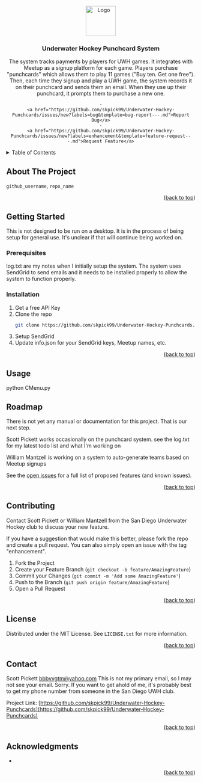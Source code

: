 <!-- PROJECT LOGO -->
<br />
<div align="center">
  <a href="https://github.com/skpick99/Underwater-Hockey-Punchcards">
    <img src="images/logo.png" alt="Logo" width="80" height="80">
  </a>

<h3 align="center">Underwater Hockey Punchcard System</h3>

  <p align="center">
    The system tracks payments by players for UWH games. It integrates with Meetup as a signup platform for each game.
    Players purchase "punchcards" which allows them to play 11 games ("Buy ten. Get one free"). Then, each time they 
    signup and play a UWH game, the system records it on their punchcard and sends them an email. When they use up
    their punchcard, it prompts them to purchase a new one.
    <br />

    ·
    <a href="https://github.com/skpick99/Underwater-Hockey-Punchcards/issues/new?labels=bug&template=bug-report---.md">Report Bug</a>
    ·
    <a href="https://github.com/skpick99/Underwater-Hockey-Punchcards/issues/new?labels=enhancement&template=feature-request---.md">Request Feature</a>
  </p>
</div>



<!-- TABLE OF CONTENTS -->
<details>
  <summary>Table of Contents</summary>
  <ol>
    <li>
      <a href="#about-the-project">About The Project</a>
    </li>
    <li>
      <a href="#getting-started">Getting Started</a>
      <ul>
        <li><a href="#prerequisites">Prerequisites</a></li>
        <li><a href="#installation">Installation</a></li>
      </ul>
    </li>
    <li><a href="#usage">Usage</a></li>
    <li><a href="#roadmap">Roadmap</a></li>
    <li><a href="#contributing">Contributing</a></li>
    <li><a href="#license">License</a></li>
    <li><a href="#contact">Contact</a></li>
    <li><a href="#acknowledgments">Acknowledgments</a></li>
  </ol>
</details>



<!-- ABOUT THE PROJECT -->
## About The Project

 `github_username`, `repo_name`

<p align="right">(<a href="#readme-top">back to top</a>)</p>


<!-- GETTING STARTED -->
## Getting Started

This is not designed to be run on a desktop. It is in the process of being setup for general use. It's unclear if that will continue being worked on.

### Prerequisites

log.txt are my notes when I initially setup the system. 
The system uses SendGrid to send emails and it needs to be installed properly to allow the system to function properly. 

### Installation

1. Get a free API Key
2. Clone the repo
   ```sh
   git clone https://github.com/skpick99/Underwater-Hockey-Punchcards.git
   ```
3. Setup SendGrid
4. Update info.json for your SendGrid keys, Meetup names, etc.

<p align="right">(<a href="#readme-top">back to top</a>)</p>



<!-- USAGE EXAMPLES -->
## Usage

python CMenu.py


<!-- ROADMAP -->
## Roadmap

There is not yet any manual or documentation for this project. That is our next step.

Scott Pickett works occasionally on the punchcard system.
see the log.txt for my latest todo list and what I'm working on

William Mantzell is working on a system to auto-generate teams based on Meetup signups

See the [open issues](https://github.com/skpick99/Underwater-Hockey-Punchcards/issues) for a full list of proposed features (and known issues).

<p align="right">(<a href="#readme-top">back to top</a>)</p>



<!-- CONTRIBUTING -->
## Contributing

Contact Scott Pickett or William Mantzell from the San Diego Underwater Hockey club to discuss your new feature.

If you have a suggestion that would make this better, please fork the repo and create a pull request. You can also simply open an issue with the tag "enhancement".

1. Fork the Project
2. Create your Feature Branch (`git checkout -b feature/AmazingFeature`)
3. Commit your Changes (`git commit -m 'Add some AmazingFeature'`)
4. Push to the Branch (`git push origin feature/AmazingFeature`)
5. Open a Pull Request

<p align="right">(<a href="#readme-top">back to top</a>)</p>



<!-- LICENSE -->
## License

Distributed under the MIT License. See `LICENSE.txt` for more information.

<p align="right">(<a href="#readme-top">back to top</a>)</p>



<!-- CONTACT -->
## Contact

Scott Pickett  bbbvvgtm@yahoo.com
This is not my primary email, so I may not see your email. Sorry. 
If you want to get ahold of me, it's probably best to get my phone number from someone in the San Diego UWH club.

Project Link: [https://github.com/skpick99/Underwater-Hockey-Punchcards](https://github.com/skpick99/Underwater-Hockey-Punchcards)

<p align="right">(<a href="#readme-top">back to top</a>)</p>



<!-- ACKNOWLEDGMENTS -->
## Acknowledgments

* []()

<p align="right">(<a href="#readme-top">back to top</a>)</p>



<!-- MARKDOWN LINKS & IMAGES -->
<!-- https://www.markdownguide.org/basic-syntax/#reference-style-links -->
[contributors-shield]: https://img.shields.io/github/contributors/skpick99/Underwater-Hockey-Punchcards.svg?style=for-the-badge
[contributors-url]: https://github.com/skpick99/Underwater-Hockey-Punchcards/graphs/contributors
[forks-shield]: https://img.shields.io/github/forks/skpick99/Underwater-Hockey-Punchcards.svg?style=for-the-badge
[forks-url]: https://github.com/skpick99/Underwater-Hockey-Punchcards/network/members
[stars-shield]: https://img.shields.io/github/stars/skpick99/Underwater-Hockey-Punchcards.svg?style=for-the-badge
[stars-url]: https://github.com/skpick99/Underwater-Hockey-Punchcards/stargazers
[issues-shield]: https://img.shields.io/github/issues/skpick99/Underwater-Hockey-Punchcards.svg?style=for-the-badge
[issues-url]: https://github.com/skpick99/Underwater-Hockey-Punchcards/issues
[license-shield]: https://img.shields.io/github/license/skpick99/Underwater-Hockey-Punchcards.svg?style=for-the-badge
[license-url]: https://github.com/skpick99/Underwater-Hockey-Punchcards/blob/master/LICENSE.txt
[linkedin-shield]: https://img.shields.io/badge/-LinkedIn-black.svg?style=for-the-badge&logo=linkedin&colorB=555
[linkedin-url]: https://linkedin.com/in/linkedin_username
[product-screenshot]: images/screenshot.png
[Next.js]: https://img.shields.io/badge/next.js-000000?style=for-the-badge&logo=nextdotjs&logoColor=white
[Next-url]: https://nextjs.org/
[React.js]: https://img.shields.io/badge/React-20232A?style=for-the-badge&logo=react&logoColor=61DAFB
[React-url]: https://reactjs.org/
[Vue.js]: https://img.shields.io/badge/Vue.js-35495E?style=for-the-badge&logo=vuedotjs&logoColor=4FC08D
[Vue-url]: https://vuejs.org/
[Angular.io]: https://img.shields.io/badge/Angular-DD0031?style=for-the-badge&logo=angular&logoColor=white
[Angular-url]: https://angular.io/
[Svelte.dev]: https://img.shields.io/badge/Svelte-4A4A55?style=for-the-badge&logo=svelte&logoColor=FF3E00
[Svelte-url]: https://svelte.dev/
[Laravel.com]: https://img.shields.io/badge/Laravel-FF2D20?style=for-the-badge&logo=laravel&logoColor=white
[Laravel-url]: https://laravel.com
[Bootstrap.com]: https://img.shields.io/badge/Bootstrap-563D7C?style=for-the-badge&logo=bootstrap&logoColor=white
[Bootstrap-url]: https://getbootstrap.com
[JQuery.com]: https://img.shields.io/badge/jQuery-0769AD?style=for-the-badge&logo=jquery&logoColor=white
[JQuery-url]: https://jquery.com 
